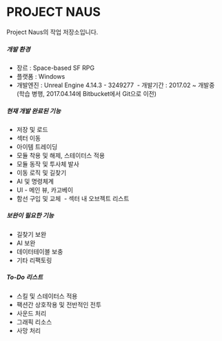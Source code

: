 # PROJECT NAUS

Project Naus의 작업 저장소입니다.

##### 개발 환경
  - 장르 : Space-based SF RPG
  - 플랫폼 : Windows
  - 개발엔진 : Unreal Engine 4.14.3 - 3249277
  - 개발기간 : 2017.02 ~ 개발중 (학습 병행, 2017.04.14에 Bitbucket에서 Git으로 이전)

##### 현재 개발 완료된 기능

  - 저장 및 로드
  - 섹터 이동
  - 아이템 트레이딩
  - 모듈 착용 및 해제, 스테이터스 적용 
  - 모듈 동작 및 투사체 발사
  - 이동 로직 및 길찾기
  - AI 및 명령체계
  - UI - 메인 뷰, 카고베이
  - 함선 구입 및 교체
  - 섹터 내 오브젝트 리스트

##### 보완이 필요한 기능

  - 길찾기 보완
  - AI 보완
  - 데이터테이블 보충
  - 기타 리팩토링

##### To-Do 리스트

  - 스킬 및 스테이터스 적용
  - 팩션간 상호작용 및 전반적인 전투
  - 사운드 처리
  - 그래픽 리소스
  - 사망 처리
